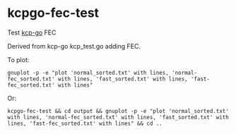 # kcpgo-fec-test

Test [kcp-go](https://github.com/xtaci/kcp-go) FEC

Derived from kcp-go kcp_test.go adding FEC.

To plot:
```
gnuplot -p -e "plot 'normal_sorted.txt' with lines, 'normal-fec_sorted.txt' with lines, 'fast_sorted.txt' with lines, 'fast-fec_sorted.txt' with lines"
```
Or:
```
kcpgo-fec-test && cd output && gnuplot -p -e "plot 'normal_sorted.txt' with lines, 'normal-fec_sorted.txt' with lines, 'fast_sorted.txt' with lines, 'fast-fec_sorted.txt' with lines" && cd ..
```
